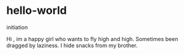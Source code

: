 # hello-world
initiation

Hi , im a happy girl who wants to fly high and high.
Sometimes been dragged by laziness.
I hide snacks from my brother.
